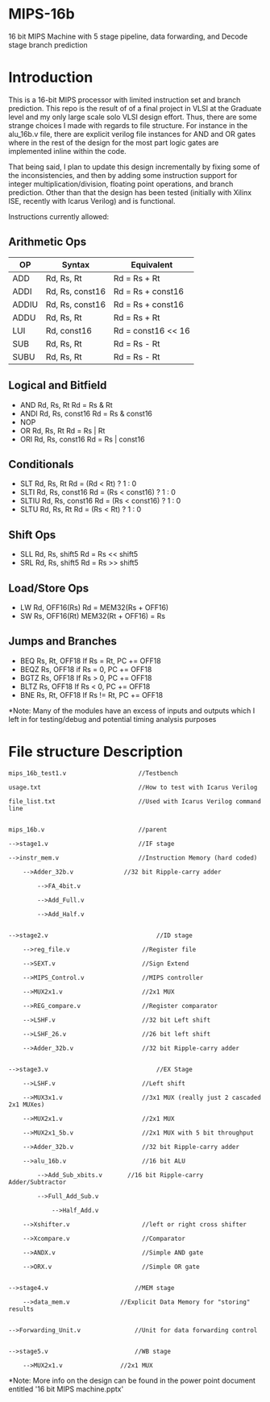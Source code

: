# MIPS-16b
16 bit MIPS Machine with 5 stage pipeline, data forwarding, and Decode stage branch prediction

# Introduction

This is a 16-bit MIPS processor with limited instruction set and branch prediction. This repo is the result of
of a final project in VLSI at the Graduate level and my only large scale solo VLSI design effort. Thus, there are some strange choices I made with regards to file structure. For instance in the alu_16b.v file, there are explicit verilog file instances for AND and OR gates where in the rest of the design for the most part logic gates are implemented inline within the code. 

That being said, I plan to update this design incrementally by fixing some of the inconsistencies, and then by adding some instruction support for integer multiplication/division, floating point operations, and branch prediction. Other than that the design has been tested (initially with Xilinx ISE, recently with Icarus Verilog) and is functional. 

Instructions currently allowed:

Arithmetic Ops
----------------------------------------------
| OP  | Syntax  | Equivalent |
|-----|---------|------------|
| ADD | Rd, Rs, Rt | Rd = Rs + Rt |
| ADDI | Rd, Rs, const16 | Rd = Rs + const16 |
| ADDIU | Rd, Rs, const16 | Rd = Rs + const16 |
| ADDU | Rd, Rs, Rt | Rd = Rs + Rt |
| LUI | Rd, const16 | Rd = const16 << 16 |
| SUB | Rd, Rs, Rt | Rd = Rs - Rt |
| SUBU | Rd, Rs, Rt | Rd = Rs - Rt |

Logical and Bitfield
---------------------------------------------
+ AND		Rd, Rs, Rt			Rd = Rs & Rt
+ ANDI		Rd, Rs, const16		Rd = Rs & const16
+ NOP
+ OR		Rd, Rs, Rt			Rd = Rs | Rt
+ ORI		Rd, Rs, const16		Rd = Rs | const16

Conditionals
---------------------------------------------
+ SLT		Rd, Rs, Rt			Rd = (Rd < Rt) ? 1 : 0
+ SLTI		Rd, Rs, const16		Rd = (Rs < const16) ? 1 : 0
+ SLTIU		Rd, Rs, const16		Rd = (Rs < const16) ? 1 : 0
+ SLTU		Rd, Rs, Rt			Rd = (Rs < Rt) ? 1 : 0

Shift Ops
---------------------------------------------
+ SLL		Rd, Rs, shift5		Rd = Rs << shift5
+ SRL		Rd, Rs, shift5		Rd = Rs >> shift5

Load/Store Ops
---------------------------------------------
+ LW		Rd, OFF16(Rs)		Rd = MEM32(Rs + OFF16)
+ SW		Rs, OFF16(Rt)		MEM32(Rt + OFF16) = Rs

Jumps and Branches
---------------------------------------------
+ BEQ		Rs, Rt, OFF18		If Rs = Rt, PC += OFF18
+ BEQZ		Rs, OFF18			if Rs = 0, PC += OFF18
+ BGTZ		Rs, OFF18			If Rs > 0, PC += OFF18
+ BLTZ		Rs, OFF18			If Rs < 0, PC += OFF18
+ BNE		Rs, Rt, OFF18		If Rs != Rt, PC += OFF18


*Note: Many of the modules have an excess of inputs and outputs which I left in for testing/debug and potential timing analysis purposes

# File structure                    Description
	
	mips_16b_test1.v                    //Testbench

	usage.txt                           //How to test with Icarus Verilog

	file_list.txt                       //Used with Icarus Verilog command line


	mips_16b.v                          //parent

	-->stage1.v                         //IF stage

	-->instr_mem.v                      //Instruction Memory (hard coded)
   
		-->Adder_32b.v              //32 bit Ripple-carry adder
   
			-->FA_4bit.v
      
			-->Add_Full.v
         
			-->Add_Half.v
            
            
	-->stage2.v                              //ID stage

		-->reg_file.v                    //Register file
   
		-->SEXT.v                        //Sign Extend
   
		-->MIPS_Control.v                //MIPS controller
   
		-->MUX2x1.v                      //2x1 MUX
   
		-->REG_compare.v                 //Register comparator
   
		-->LSHF.v                        //32 bit Left shift
   
		-->LSHF_26.v                     //26 bit left shift 
   
		-->Adder_32b.v                   //32 bit Ripple-carry adder
   

	-->stage3.v                              //EX Stage

		-->LSHF.v                        //Left shift
	
		-->MUX3x1.v                      //3x1 MUX (really just 2 cascaded 2x1 MUXes)

		-->MUX2x1.v                      //2x1 MUX
	
		-->MUX2x1_5b.v                   //2x1 MUX with 5 bit throughput
	
		-->Adder_32b.v                   //32 bit Ripple-carry adder
   
		-->alu_16b.v                     //16 bit ALU
   
			-->Add_Sub_xbits.v       //16 bit Ripple-carry Adder/Subtractor
	 
			-->Full_Add_Sub.v
	 
				-->Half_Add.v
	    
		-->Xshifter.v                    //left or right cross shifter
   
		-->Xcompare.v                    //Comparator
   
		-->ANDX.v                        //Simple AND gate
   
		-->ORX.v                         //Simple OR gate
   
   
	-->stage4.v                        //MEM stage

		-->data_mem.v              //Explicit Data Memory for "storing" results
   
   
	-->Forwarding_Unit.v               //Unit for data forwarding control


	-->stage5.v                        //WB stage

		-->MUX2x1.v                //2x1 MUX
   

*Note: More info on the design can be found in the power point document entitled '16 bit MIPS machine.pptx'
